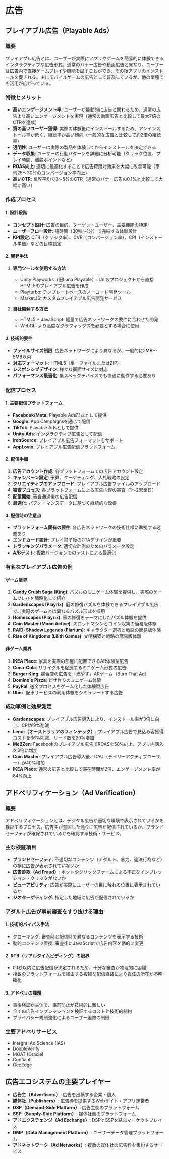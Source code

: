 # 広告

## プレイアブル広告（Playable Ads）

### 概要

プレイアブル広告とは、ユーザーが実際にアプリやゲームを簡易的に体験できるインタラクティブな広告形式。通常のバナー広告や動画広告と異なり、ユーザーは広告内で直接ゲームプレイや機能を試すことができ、その後アプリのインストールを促される。主にモバイルゲームの広告として普及しているが、他の業種でも活用が広がっている。

### 特徴とメリット

- **高いエンゲージメント率**: ユーザーが能動的に広告と関わるため、通常の広告より高いエンゲージメントを実現（通常の動画広告と比較して最大7倍のCTRを達成）
- **質の高いユーザー獲得**: 実際の体験後にインストールするため、アンインストール率が低く、継続率が高い傾向（一般的な広告と比較して約2倍の継続率）
- **透明性**: ユーザーは実際の製品を体験してからインストールを決定できる
- **データ収集**: ユーザーの行動パターンを詳細に分析可能（クリック位置、プレイ時間、離脱ポイントなど）
- **ROAS向上**: 適切に最適化することで広告費用対効果を大幅に改善可能（平均25〜30%のコンバージョン率向上）
- **高いCTR**: 業界平均で3〜5%のCTR（通常のバナー広告の0.1%と比較して大幅に高い）

### 作成プロセス

#### 1. 設計段階

- **コンセプト設計**: 広告の目的、ターゲットユーザー、主要機能の特定
- **ユーザーフロー設計**: 短時間（30秒〜1分）で完結する体験設計
- **KPI設定**: CTR（クリック率）、CVR（コンバージョン率）、CPI（インストール単価）などの目標設定

#### 2. 開発手法

1. **専門ツールを使用する方法**
   - Unity Playworks（旧Luna Playable）: Unityプロジェクトから直接HTML5のプレイアブル広告を作成
   - Playturbo: テンプレートベースのノーコード開発ツール
   - MarketJS: カスタムプレイアブル広告開発サービス

2. **自社開発する方法**
   - HTML5 + JavaScript: 軽量で広告ネットワークの要件に合わせた開発
   - WebGL: より高度なグラフィックスを必要とする場合に使用

#### 3. 技術的要件

- **ファイルサイズ制限**: 広告ネットワークにより異なるが、一般的に2MB〜5MB以内
- **対応フォーマット**: HTML5（単一ファイルまたはZIP）
- **レスポンシブデザイン**: 様々な画面サイズに対応
- **パフォーマンス最適化**: 低スペックデバイスでも快適に動作する必要あり

### 配信プロセス

#### 1. 主要配信プラットフォーム

- **Facebook/Meta**: Playable Ads形式として提供
- **Google**: App Campaignsを通じて配信
- **TikTok**: Playable Adsとして提供
- **Unity Ads**: インタラクティブ広告として配信
- **ironSource**: プレイアブル広告フォーマットをサポート
- **AppLovin**: プレイアブル広告配信プラットフォーム

#### 2. 配信手順

1. **広告アカウント作成**: 各プラットフォームでの広告アカウント設定
2. **キャンペーン設定**: 予算、ターゲティング、入札戦略の設定
3. **クリエイティブのアップロード**: プレイアブル広告ファイルのアップロード
4. **審査プロセス**: 各プラットフォームによる広告内容の審査（1〜2営業日）
5. **配信開始**: 審査通過後の広告配信
6. **最適化**: パフォーマンスデータに基づく継続的な改善

#### 3. 配信時の注意点

- **プラットフォーム固有の要件**: 各広告ネットワークの技術仕様に準拠する必要あり
- **エンドカード設計**: プレイ終了後のCTAデザインが重要
- **トラッキングパラメータ**: 適切な計測のためのパラメータ設定
- **A/Bテスト**: 複数バージョンでのテストによる最適化

### 有名なプレイアブル広告の例

#### ゲーム業界

1. **Candy Crush Saga (King)**: パズルのミニゲーム体験を提供し、実際のゲームプレイを簡略化して紹介
2. **Gardenscapes (Playrix)**: 庭の修復パズルを体験できるプレイアブル広告で、実際のゲームとは異なるパズル形式を採用
3. **Homescapes (Playrix)**: 家の修復をテーマにしたパズル体験を提供
4. **Coin Master (Moon Active)**: スロットマシンとコイン収集の簡易版体験
5. **RAID: Shadow Legends (Plarium)**: キャラクター選択と戦闘の簡易版体験
6. **Rise of Kingdoms (Lilith Games)**: 文明構築と戦略の簡易版体験

#### 非ゲーム業界

1. **IKEA Place**: 家具を実際の部屋に配置できるAR体験型広告
2. **Coca-Cola**: リサイクルを促進するミニゲーム形式の広告
3. **Burger King**: 競合店の広告を「燃やす」ARゲーム（Burn That Ad）
4. **Domino's Pizza**: ピザ作りのミニゲーム体験
5. **PayPal**: 送金プロセスをゲーム化した体験型広告
6. **Uber**: 配車サービスの利用体験をシミュレートする広告

### 成功事例と効果測定

- **Gardenscapes**: プレイアブル広告導入により、インストール率が3倍に向上、CPIが9%削減
- **Lendi（オーストラリアのフィンテック）**: プレイアブル広告で見込み客獲得コストを66%削減、リード数を20%増加
- **Me2Zen**: Facebookのプレイアブル広告でROASを50%向上、アプリ内購入を3倍に増加
- **Coin Master**: プレイアブル広告導入後、DAU（デイリーアクティブユーザー）が40%増加
- **IKEA Place**: 通常の広告と比較して滞在時間が2倍、エンゲージメント率が84%向上

## アドベリフィケーション（Ad Verification）

### 概要

アドベリフィケーションとは、デジタル広告が適切な環境で表示されているかを検証するプロセス。広告主が意図した通りに広告が配信されているか、ブランドセーフティが確保されているかを確認する技術・サービス。

### 主な検証項目

- **ブランドセーフティ**: 不適切なコンテンツ（アダルト、暴力、違法行為など）の横に広告が表示されていないか
- **広告詐欺（Ad Fraud）**: ボットやクリックファームによる不正なインプレッション・クリックがないか
- **ビューアビリティ**: 広告が実際にユーザーの目に触れる位置に表示されているか
- **ジオターゲティング**: 指定した地域に広告が配信されているか

### アダルト広告が事前審査をすり抜ける理由

#### 1. 技術的バイパス手法

- クローキング: 審査時と配信時で異なるコンテンツを表示する技術
- 動的コンテンツ置換: 審査後にJavaScriptで広告内容を動的に変更

#### 2. RTB（リアルタイムビディング）の限界

- 0.1秒以内に広告配信が決定されるため、十分な審査が物理的に困難
- 複数のプラットフォームを経由する複雑な配信経路により責任の所在が不明確化

#### 3. アドベリの課題

- 事後検証が主体で、事前防止が技術的に難しい
- 全ての広告インプレッションを検証するコストと技術的制約
- プライバシー規制強化によるユーザー追跡の制限

### 主要アドベリサービス

- Integral Ad Science (IAS)
- DoubleVerify
- MOAT (Oracle)
- Confiant
- GeoEdge

## 広告エコシステムの主要プレイヤー

- **広告主（Advertisers）**: 広告を出稿する企業・個人
- **媒体社（Publishers）**: 広告枠を提供するWebサイト・アプリ運営者
- **DSP（Demand-Side Platform）**: 広告主側のプラットフォーム
- **SSP（Supply-Side Platform）**: 媒体社側のプラットフォーム
- **アドエクスチェンジ（Ad Exchange）**: DSPとSSPを結ぶマーケットプレイス
- **DMP（Data Management Platform）**: ユーザーデータ管理プラットフォーム
- **アドネットワーク（Ad Networks）**: 複数の媒体社の広告枠を集約するサービス

